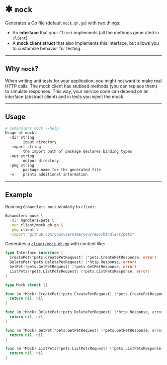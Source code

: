 # ✱ `mock`

Generates a Go file (default `mock.gh.go`) with two things:

-   An **interface** that your `Client` implements (all the methods generated in `client`).
-   A **mock client struct** that also implements this interface, but allows you to customize behavior for testing.

---

## Why `mock`?

When writing unit tests for your application, you might not want to make real HTTP calls. The mock client has stubbed methods (you can replace them) to simulate responses. This way, your service code can depend on an interface (abstract client) and in tests you inject the mock.

---

## Usage

```sh
# Gohandlers mock --help
Usage of mock:
  -dir string
        input directory
  -import string
        the import path of package declares binding types
  -out string
        output directory
  -pkg string
        package name for the generated file
  -v    prints additional information
```

---

## Example

Running `Gohandlers mock` similarly to `client`:

```bash
Gohandlers mock \
  -dir handlers/pets \
  -out client/mock.gh.go \
  -pkg client \
  -import "github.com/yourusername/yourrepo/handlers/pets"
```

Generates a [`client/mock.gh.go`](https://github.com/ufukty/gohandlers-petstore/blob/main/client/mock.gh.go) with content like:

```go
type Interface interface {
  CreatePet(*pets.CreatePetRequest) (*pets.CreatePetResponse, error)
  DeletePet(*pets.DeletePetRequest) (*http.Response, error)
  GetPet(*pets.GetPetRequest) (*pets.GetPetResponse, error)
  ListPets(*pets.ListPetsRequest) (*pets.ListPetsResponse, error)
}

type Mock struct {}

func (m *Mock) CreatePet(*pets.CreatePetRequest) (*pets.CreatePetResponse, error) {
  return nil, nil
}

func (m *Mock) DeletePet(*pets.DeletePetRequest) (*http.Response, error) {
  return nil, nil
}

func (m *Mock) GetPet(*pets.GetPetRequest) (*pets.GetPetResponse, error) {
  return nil, nil
}

func (m *Mock) ListPets(*pets.ListPetsRequest) (*pets.ListPetsResponse, error) {
  return nil, nil
}

```
